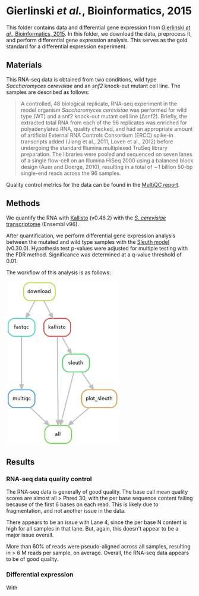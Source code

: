 # Gierlinski _et al._, Bioinformatics, 2015

This folder contains data and differential gene expression from [Gierlinski _et al._, Bioinformatics, 2015](https://doi.org/10.1093/bioinformatics/btv425).
In this folder, we download the data, preprocess it, and perform differential gene expression analysis.
This serves as the gold standard for a differential expression experiment.

## Materials

This RNA-seq data is obtained from two conditions, wild type _Saccharomyces cerevisiae_ and an _snf2_ knock-out mutant cell line.
The samples are described as follows:

> A controlled, 48 biological replicate, RNA-seq experiment in the model organism _Saccharomyces cerevisiae_ was performed for wild type (WT) and a snf2 knock-out mutant cell line (Δsnf2).
> Briefly, the extracted total RNA from each of the 96 replicates was enriched for polyadenylated RNA, quality checked, and had an appropriate amount of artificial External RNA Controls Consortium (ERCC) spike-in transcripts added (Jiang et al., 2011, Loven et al., 2012) before undergoing the standard Illumina multiplexed TruSeq library preparation.
> The libraries were pooled and sequenced on seven lanes of a single flow-cell on an Illumina HiSeq 2000 using a balanced block design (Auer and Doerge, 2010), resulting in a total of ∼1 billion 50-bp single-end reads across the 96 samples.

Quality control metrics for the data can be found in the [MultiQC report](Reports/multiqc_report.html).

## Methods

We quantify the RNA with [Kallisto](https://doi.org/10.1038/nbt.3519) (v0.46.2) with the [_S. cerevisiae_ transcriptome](https://github.com/pachterlab/kallisto-transcriptome-indices/releases/tag/ensembl-96) (Ensembl v96).

After quantification, we perform differential gene expression analysis between the mutated and wild type samples with the [Sleuth model](https://doi.org/10.1038/nmeth.4324) (v0.30.0).
Hypothesis test p-values were adjusted for multiple testing with the FDR method.
Significance was determined at a q-value threshold of 0.01.

The workflow of this analysis is as follows:

![Snakemake rule graph](rulegraph.png)

## Results

### RNA-seq data quality control

The RNA-seq data is generally of good quality.
The base call mean quality scores are almost all > Phred 30, with the per base sequence content failing because of the first 6 bases on each read.
This is likely due to fragmentation, and not another issue in the data.

There appears to be an issue with Lane 4, since the per base N content is high for all samples in that lane.
But, again, this doesn't appear to be a major issue overall.

More than 60% of reads were pseudo-aligned across all samples, resulting in > 6 M reads per sample, on average.
Overall, the RNA-seq data appears to be of good quality.

### Differential expression

With 